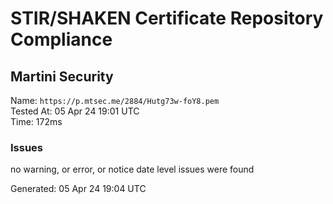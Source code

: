 # STIR/SHAKEN Certificate Repository Compliance

## Martini Security

Name: `https://p.mtsec.me/2884/Hutg73w-foY8.pem`\
Tested At: 05 Apr 24 19:01 UTC\
Time: 172ms

### Issues

no warning, or error, or notice date level issues were found

Generated: 05 Apr 24 19:04 UTC